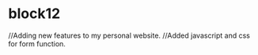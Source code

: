 # block12
//Adding new features to my personal website.
//Added javascript and  css for form function.
